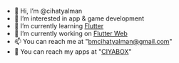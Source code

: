 - 👋 Hi, I’m @cihatyalman
- 👀 I’m interested in app & game development
- 🌱 I’m currently learning [Flutter](https://github.com/cihatyalman/flutter_core)
- 🔭 I’m currently working on [Flutter Web](https://cihatyalman.github.io/website)
- 📫 You can reach me at "bmcihatyalman@gmail.com"
- 🔗 You can reach my apps at "[CIYABOX](https://play.google.com/store/apps/dev?id=6128508124214547444)"

<!--
- 👋 Hi, I’m @cihatyalman
- 👀 I’m interested in ...
- 🌱 I’m currently learning ...
- 🔭 I’m currently working on ...
- 💞️ I’m looking to collaborate on ...
- 📫 How to reach me ...
-->

<!---
cihatyalman/cihatyalman is a ✨ special ✨ repository because its `README.md` (this file) appears on your GitHub profile.
You can click the Preview link to take a look at your changes.
--->
